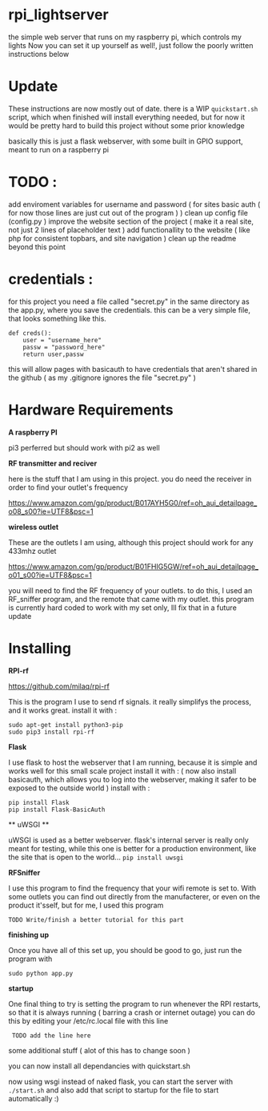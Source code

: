 # rpi_lightserver
the simple web server that runs on my raspberry pi, which controls my lights
Now you can set it up yourself as well!, just follow the poorly written instructions below



# Update 
These instructions are now mostly out of date. there is a WIP `quickstart.sh` script, which when finished
will install everything needed, but for now it would be pretty hard to build this project without some prior knowledge

basically this is just a flask webserver, with some built in GPIO support, meant to run on a raspberry pi 


# TODO : 
add enviroment variables for username and password ( for sites basic auth ( for now those lines are just cut out of the program ) )
clean up config file (config.py ) 
improve the website section of the project ( make it a real site, not just 2 lines of placeholder text )
add functionallity to the website ( like php for consistent topbars, and site navigation ) 
clean up the readme beyond this point

# credentials :
for this project you need a file called "secret.py" in the same directory as the app.py, where you save the credentials. 
this can be a very simple file, that looks something like this. 
```
def creds():
	user = "username_here"	
	passw = "password_here"
	return user,passw
```
this will allow pages with basicauth to have credentials that aren't shared in the github ( as my .gitignore ignores the file "secret.py" ) 

# Hardware Requirements

**A raspberry PI**

pi3 perferred but should work with pi2 as well 

**RF transmitter and reciver** 

here is the stuff that I am using in this project. you do need the receiver in order to find your outlet's frequency

https://www.amazon.com/gp/product/B017AYH5G0/ref=oh_aui_detailpage_o08_s00?ie=UTF8&psc=1
 
**wireless outlet**

These are the outlets I am using, although this project should work for any 433mhz outlet

https://www.amazon.com/gp/product/B01FHIG5GW/ref=oh_aui_detailpage_o01_s00?ie=UTF8&psc=1

you will need to find the RF frequency of your outlets. to do this, I used an
RF_sniffer program, and the remote that came with my outlet. this program is 
currently hard coded to work with my set only, Ill fix that in a future update

# Installing

**RPI-rf**

https://github.com/milaq/rpi-rf

This is the program I use to send rf signals. it really simplifys the process, and it works great.
install it with : 
```
sudo apt-get install python3-pip
sudo pip3 install rpi-rf
```

**Flask**

I use flask to host the webserver that I am running, because it is simple and works well for this small scale project
install it  with : ( now also install basicauth, which allows you to log into the webserver, making it safer to be exposed to the outside world ) install with : 
```
pip install Flask
pip install Flask-BasicAuth
```

** uWSGI **

uWSGI is used as a better webserver. flask's internal server is really only meant for testing, while this one is better for a production environment, like 
the site that is open to the world...
` pip install uwsgi `

**RFSniffer**

I use this program to find the frequency that your wifi remote is set to. With some outlets you can find out directly from
the manufacterer, or even on the product it'sself, but for me, I used this program
```
TODO Write/finish a better tutorial for this part
```

**finishing up**

Once you have all of this set up, you should be good to go, just run the program with 
```
sudo python app.py
```

**startup**

One final thing to try is setting the program to run whenever the RPI restarts, so that it is always running ( barring a crash or internet outage)
you can do this by editing your /etc/rc.local file with this line
```
 TODO add the line here
```


some additional stuff ( alot of this has to change soon )

you can now install all dependancies with quickstart.sh

now using wsgi instead of naked flask, you can start the server with 
`./start.sh` and also add that script to startup for the file to start automatically :) 
